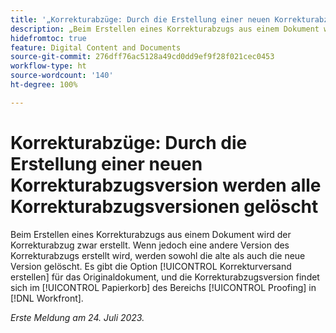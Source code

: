 ```yaml
---
title: '„Korrekturabzüge: Durch die Erstellung einer neuen Korrekturabzugsversion werden alle Korrekturabzugsversionen gelöscht“'
description: „Beim Erstellen eines Korrekturabzugs aus einem Dokument wird der Korrekturabzug zwar erstellt. Wenn jedoch eine andere Version des Korrekturabzugs erstellt wird, werden sowohl die alte als auch die neue Version gelöscht. Es gibt die Option [!UICONTROL Korrekturversand erstellen] für das Originaldokument, und die Korrekturabzugsversion findet sich im [!UICONTROL Papierkorb] des Bereichs [!UICONTROL Proofing] in  [!DNL Workfront].“
hidefromtoc: true
feature: Digital Content and Documents
source-git-commit: 276dff76ac5128a49cd0dd9ef9f28f021cec0453
workflow-type: ht
source-wordcount: '140'
ht-degree: 100%

---
```



# Korrekturabzüge: Durch die Erstellung einer neuen Korrekturabzugsversion werden alle Korrekturabzugsversionen gelöscht

<!--WF and WFP TOCs-->

Beim Erstellen eines Korrekturabzugs aus einem Dokument wird der Korrekturabzug zwar erstellt. Wenn jedoch eine andere Version des Korrekturabzugs erstellt wird, werden sowohl die alte als auch die neue Version gelöscht. Es gibt die Option [!UICONTROL Korrekturversand erstellen] für das Originaldokument, und die Korrekturabzugsversion findet sich im [!UICONTROL Papierkorb] des Bereichs [!UICONTROL Proofing] in [!DNL Workfront].

_Erste Meldung am 24. Juli 2023._

